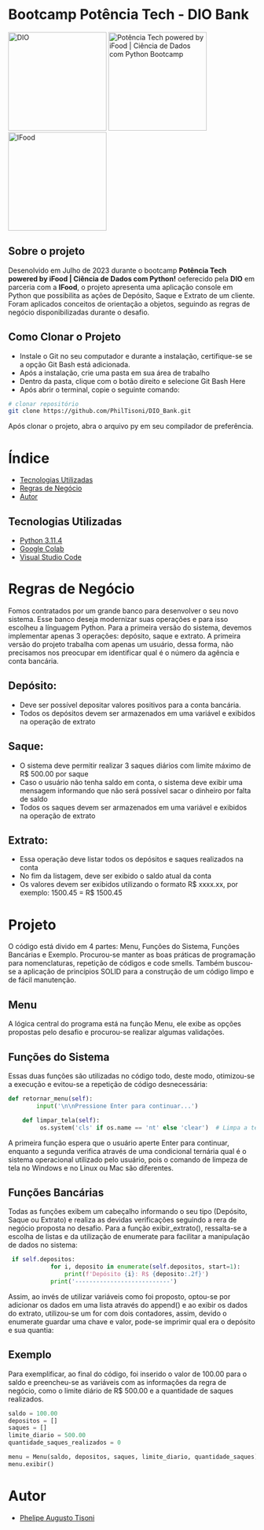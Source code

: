 # Bootcamp Potência Tech - DIO Bank

<img style = "width: 200px" src = "https://encrypted-tbn0.gstatic.com/images?q=tbn:ANd9GcRdjqTkPkxvNF5yqLhPRNhYXnwXuW422OWMGMyn2KkNTjRyuqZriAq26YEAK35FIOgKAwY&usqp=CAU" alt = "DIO"> <img style = "width: 200px" src = "https://hermes.dio.me/files/assets/57ee4023-b3ef-4dd5-b403-c9107fda7723.png" alt = "Potência Tech powered by iFood | Ciência de Dados com Python Bootcamp"> <img style = "width: 200px" src = "https://encrypted-tbn0.gstatic.com/images?q=tbn:ANd9GcSffOmWF-YkHmhQbndbPuETKRHMggsmDVaHstIRifhNi3JCi78WSv9ykImK6HDxXEIUJas&usqp=CAU" alt = "IFood">



## Sobre o projeto

Desenolvido em Julho de 2023 durante o bootcamp **Potência Tech powered by iFood | Ciência de Dados com Python!** oeferecido pela **DIO** em parceria com a **IFood**, o projeto apresenta uma aplicação console em Python que possibilita as ações de Depósito, Saque e Extrato de um cliente. Foram aplicados conceitos de orientação a objetos, seguindo as regras de negócio disponibilizadas durante o desafio.


## Como Clonar o Projeto

- Instale o Git no seu computador e durante a instalação, certifique-se se a opção Git Bash está adicionada.
- Após a instalação, crie uma pasta em sua área de trabalho
- Dentro da pasta, clique com o botão direito e selecione Git Bash Here
- Após abrir o terminal, copie o seguinte comando:
   
```bash
# clonar repositório
git clone https://github.com/PhilTisoni/DIO_Bank.git
```
Após clonar o projeto, abra o arquivo py em seu compilador de preferência.


# Índice

- <a href = "##Tecnologias-Utilizadas">Tecnologias Utilizadas</a>
- <a href = "##Regras-de-Negócio">Regras de Negócio</a>
- <a href = "##Autor">Autor</a>



## Tecnologias Utilizadas

- [Python 3.11.4](https://www.python.org/downloads/) 
- [Google Colab](https://colab.google/)
- [Visual Studio Code](https://code.visualstudio.com/download)

  
# Regras de Negócio

Fomos contratados por um grande banco para desenvolver o seu novo sistema. Esse banco deseja modernizar suas operações e para isso escolheu a línguagem Python. Para a primeira versão do sistema, devemos implementar apenas 3 operações: depósito, saque e extrato. A primeira versão do projeto trabalha com apenas um usuário, dessa forma, não precisamos nos preocupar em identificar qual é o número da agência e conta bancária. 

## Depósito:

- Deve ser possível depositar valores positivos para a conta bancária.
- Todos os depósitos devem ser armazenados em uma variável e exibidos na operação de extrato

## Saque:

- O sistema deve permitir realizar 3 saques diários com limite máximo de R$ 500.00 por saque
- Caso o usuário não tenha saldo em conta, o sistema deve exibir uma mensagem informando que não será possível sacar o dinheiro por falta de saldo
- Todos os saques devem ser armazenados em uma variável e exibidos na operação de extrato
 
## Extrato:

- Essa operação deve listar todos os depósitos e saques realizados na conta
- No fim da listagem, deve ser exibido o saldo atual da conta
- Os valores devem ser exibidos utilizando o formato R$ xxxx.xx, por exemplo: 1500.45 = R$ 1500.45

# Projeto

O código está divido em 4 partes: Menu, Funções do Sistema, Funções Bancárias e Exemplo. Procurou-se manter as boas práticas de programação para nomenclaturas, repetição de códigos e code smells. Também buscou-se a aplicação de princípios SOLID para a construção de um código limpo e de fácil manutenção.

## Menu

A lógica central do programa está na função Menu, ele exibe as opções propostas pelo desafio e procurou-se realizar algumas validações.

## Funções do Sistema

Essas duas funções são utilizadas no código todo, deste modo, otimizou-se a execução e evitou-se a repetição de código desnecessária:

```python
def retornar_menu(self):
        input('\n\nPressione Enter para continuar...')

    def limpar_tela(self):
         os.system('cls' if os.name == 'nt' else 'clear')  # Limpa a tela do console
```

A primeira função espera que o usuário aperte Enter para continuar, enquanto a segunda verifica através de uma condicional ternária qual é o sistema operacional utilizado pelo usuário, pois o comando de limpeza de tela no Windows e no Linux ou Mac são diferentes.


## Funções Bancárias

Todas as funções exibem um cabeçalho informando o seu tipo (Depósito, Saque ou Extrato) e realiza as devidas verificações seguindo a rera de negócio proposta no desafio. Para a função exibir_extrato(), ressalta-se a escolha de listas e da utilização de enumerate para facilitar a manipulação de dados no sistema:

```python
 if self.depositos:            
            for i, deposito in enumerate(self.depositos, start=1):
                print(f'Depósito {i}: R$ {deposito:.2f}')
            print('---------------------------')
```

Assim, ao invés de utilizar variáveis como foi proposto, optou-se por adicionar os dados em uma lista através do append() e ao exibir os dados do extrato, utilizou-se um for com dois contadores, assim, devido o enumerate guardar uma chave e valor, pode-se imprimir qual era o depósito e sua quantia:

## Exemplo

Para exemplificar, ao final do código, foi inserido o valor de 100.00 para o saldo e preencheu-se as variáveis com as informações da regra de negócio, como o limite diário de R$ 500.00 e a quantidade de saques realizados.

```python
saldo = 100.00
depositos = []
saques = []
limite_diario = 500.00
quantidade_saques_realizados = 0

menu = Menu(saldo, depositos, saques, limite_diario, quantidade_saques)
menu.exibir()
```


# Autor

- [Phelipe Augusto Tisoni](https://www.linkedin.com/in/phelipetisoni "Phelipe Linkedin")
